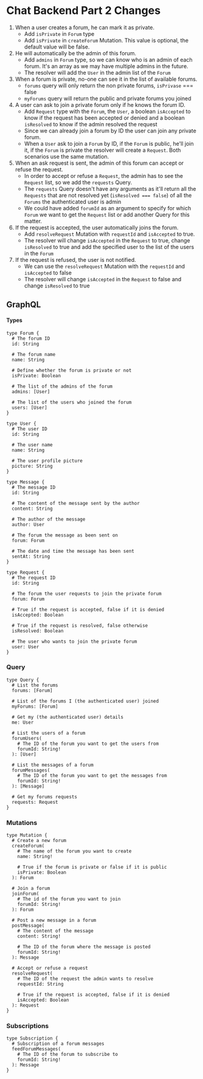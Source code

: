 # Chat Backend Part 2 Changes
1) When a user creates a forum, he can mark it as private.
    - Add `isPrivate` in `Forum` type
    - Add `isPrivate` in `createForum` Mutation. This value is optional, the default value will be false.
2) He will automatically be the admin of this forum.
    - Add `admins` in `Forum` type, so we can know who is an admin of each forum. It's an array as we may have multiple admins in the future.
    - The resolver will add the `User` in the admin list of the `Forum`
3) When a forum is private, no-one can see it in the list of available forums.
    - `forums` query will only return the non private forums, `isPrivase` === false
    - `myForums` query will return the public and private forums you joined
4) A user can ask to join a private forum only if he knows the forum ID.
    - Add `Request` type with the `Forum`, the `User`, a boolean `isAccepted` to know if the request has been accepted or denied and a boolean `isResolved` to know if the admin resolved the request
    - Since we can already join a forum by ID the user can join any private forum.
    - When a `User` ask to join a `Forum` by ID, if the `Forum` is public, he'll join it, 
    if the `Forum` is private the resolver will create a `Request`. Both scenarios use the same mutation.
5) When an ask request is sent, the admin of this forum can accept or refuse the request.
    - In order to accept or refuse a `Request`, the admin has to see the `Request` list, so we add the `requests` Query.
    - The `requests` Query doesn't have any arguments as it'll return all the `Requests` that are not resolved yet (`isResolved === false`) of all the `Forums` the authenticated user is admin 
    - We could have added `forumId` as an argument to specify for which `Forum` we want to get the `Request` list or add another Query for this matter.
6) If the request is accepted, the user automatically joins the forum.
    - Add `resolveRequest` Mutation with `requestId` and `isAccepted` to true.
    - The resolver will change `isAccepted` in the `Request` to true, change `isResolved` to true and add the specified user to the list of the users in the `Forum`
7) If the request is refused, the user is not notified.
    - We can use the `resolveRequest` Mutation with the `requestId` and `isAccepted` to false
    - The resolver will change `isAccepted` in the `Request` to false and change `isResolved` to true

## GraphQL
#### Types
```
type Forum {
  # The forum ID
  id: String

  # The forum name
  name: String

  # Define whether the forum is private or not
  isPrivate: Boolean

  # The list of the admins of the forum
  admins: [User]

  # The list of the users who joined the forum
  users: [User]
}

type User {
  # The user ID
  id: String

  # The user name
  name: String

  # The user profile picture
  picture: String
}

type Message {
  # The message ID
  id: String

  # The content of the message sent by the author
  content: String

  # The author of the message
  author: User

  # The forum the message as been sent on
  forum: Forum

  # The date and time the message has been sent
  sentAt: String
}

type Request {
  # The request ID
  id: String

  # The forum the user requests to join the private forum
  forum: Forum

  # True if the request is accepted, false if it is denied
  isAccepted: Boolean

  # True if the request is resolved, false otherwise
  isResolved: Boolean

  # The user who wants to join the private forum
  user: User
}
```
### Query
```sdl
type Query {
  # List the forums
  forums: [Forum]

  # List of the forums I (the authenticated user) joined
  myForums: [Forum]

  # Get my (the authenticated user) details
  me: User

  # List the users of a forum
  forumUsers(
    # The ID of the forum you want to get the users from
    forumId: String!
  ): [User]

  # List the messages of a forum
  forumMessages(
    # The ID of the forum you want to get the messages from
    forumId: String!
  ): [Message]

  # Get my forums requests
  requests: Request
}
```
### Mutations
```
type Mutation {
  # Create a new forum
  createForum(
    # The name of the forum you want to create
    name: String!

    # True if the forum is private or false if it is public
    isPrivate: Boolean
  ): Forum

  # Join a forum
  joinForum(
    # The id of the forum you want to join
    forumId: String!
  ): Forum

  # Post a new message in a forum
  postMessage(
    # The content of the message
    content: String!

    # The ID of the forum where the message is posted
    forumId: String!
  ): Message

  # Accept or refuse a request
  resolveRequest(
    # The ID of the request the admin wants to resolve
    requestId: String

    # True if the request is accepted, false if it is denied
    isAccepted: Boolean
  ): Request
}
```
### Subscriptions
```
type Subscription {
  # Subscription of a forum messages
  feedForumMessages(
    # The ID of the forum to subscribe to
    forumId: String!
  ): Message
}
```

